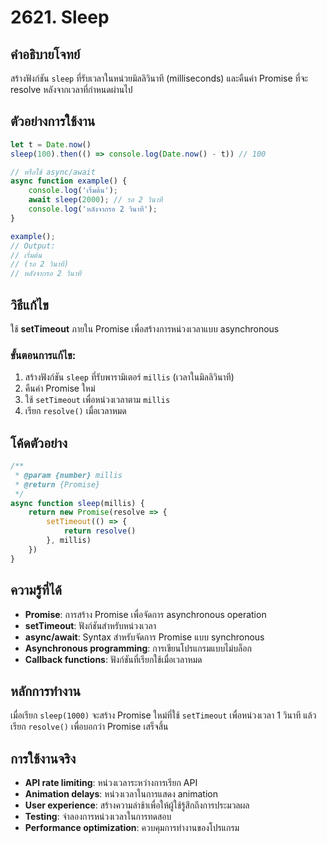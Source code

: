 # 2621. Sleep

## คำอธิบายโจทย์
สร้างฟังก์ชัน `sleep` ที่รับเวลาในหน่วยมิลลิวินาที (milliseconds) และคืนค่า Promise ที่จะ resolve หลังจากเวลาที่กำหนดผ่านไป

## ตัวอย่างการใช้งาน
```javascript
let t = Date.now()
sleep(100).then(() => console.log(Date.now() - t)) // 100

// หรือใช้ async/await
async function example() {
    console.log('เริ่มต้น');
    await sleep(2000); // รอ 2 วินาที
    console.log('หลังจากรอ 2 วินาที');
}

example();
// Output:
// เริ่มต้น
// (รอ 2 วินาที)
// หลังจากรอ 2 วินาที
```

## วิธีแก้ไข
ใช้ **setTimeout** ภายใน Promise เพื่อสร้างการหน่วงเวลาแบบ asynchronous

### ขั้นตอนการแก้ไข:
1. สร้างฟังก์ชัน `sleep` ที่รับพารามิเตอร์ `millis` (เวลาในมิลลิวินาที)
2. คืนค่า Promise ใหม่
3. ใช้ `setTimeout` เพื่อหน่วงเวลาตาม `millis`
4. เรียก `resolve()` เมื่อเวลาหมด

## โค้ดตัวอย่าง
```javascript
/**
 * @param {number} millis
 * @return {Promise}
 */
async function sleep(millis) {
    return new Promise(resolve => {
        setTimeout(() => { 
            return resolve()
        }, millis)
    })
}
```

## ความรู้ที่ได้
- **Promise**: การสร้าง Promise เพื่อจัดการ asynchronous operation
- **setTimeout**: ฟังก์ชันสำหรับหน่วงเวลา
- **async/await**: Syntax สำหรับจัดการ Promise แบบ synchronous
- **Asynchronous programming**: การเขียนโปรแกรมแบบไม่บล็อก
- **Callback functions**: ฟังก์ชันที่เรียกใช้เมื่อเวลาหมด

## หลักการทำงาน
เมื่อเรียก `sleep(1000)` จะสร้าง Promise ใหม่ที่ใช้ `setTimeout` เพื่อหน่วงเวลา 1 วินาที แล้วเรียก `resolve()` เพื่อบอกว่า Promise เสร็จสิ้น

## การใช้งานจริง
- **API rate limiting**: หน่วงเวลาระหว่างการเรียก API
- **Animation delays**: หน่วงเวลาในการแสดง animation
- **User experience**: สร้างความล่าช้าเพื่อให้ผู้ใช้รู้สึกถึงการประมวลผล
- **Testing**: จำลองการหน่วงเวลาในการทดสอบ
- **Performance optimization**: ควบคุมการทำงานของโปรแกรม
